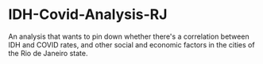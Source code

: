 # IDH-Covid-Analysis-RJ
An analysis that wants to pin down whether there's a correlation between IDH and COVID rates, and other social and economic factors in the cities of the Rio de Janeiro state.

